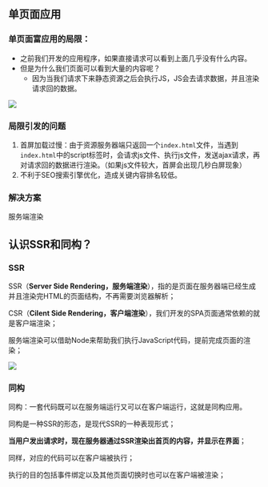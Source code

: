 ## 单页面应用

### 单页面富应用的局限：

- 之前我们开发的应用程序，如果直接请求可以看到上面几乎没有什么内容。
- 但是为什么我们页面可以看到大量的内容呢？
  - 因为当我们请求下来静态资源之后会执行JS，JS会去请求数据，并且渲染请求回的数据。

![](https://tva1.sinaimg.cn/large/007S8ZIlly1gj1mhkwzz4j30yy0n60xd.jpg)

### 局限引发的问题

1. 首屏加载过慢：由于资源服务器端只返回一个`index.html`文件，当遇到`index.html`中的script标签时，会请求js文件、执行js文件，发送ajax请求，再对请求回的数据进行渲染。（如果js文件较大，首屏会出现几秒白屏现象）
2. 不利于SEO搜索引擎优化，造成关键内容排名较低。

### 解决方案

服务端渲染

## 认识SSR和同构？

### SSR

SSR（**Server Side Rendering，服务端渲染**），指的是页面在服务器端已经生成并且渲染完HTML的页面结构，不再需要浏览器解析；

CSR（**Cilent Side Rendering，客户端渲染**），我们开发的SPA页面通常依赖的就是客户端渲染；

服务端渲染可以借助Node来帮助我们执行JavaScript代码，提前完成页面的渲染；

![](https://tva1.sinaimg.cn/large/007S8ZIlly1gj1nk3qvq5j30o60dowgf.jpg)

### 同构

同构：一套代码既可以在服务端运行又可以在客户端运行，这就是同构应用。

同构是一种SSR的形态，是现代SSR的一种表现形式；

**当用户发出请求时，现在服务器通过SSR渲染出首页的内容，并显示在界面**；

同样，对应的代码可以在客户端被执行；

执行的目的包括事件绑定以及其他页面切换时也可以在客户端被渲染；